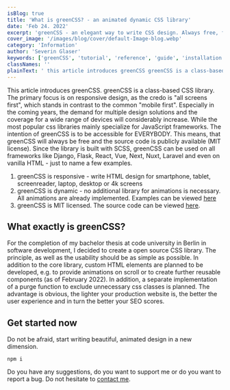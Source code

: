 ```yaml
---
isBlog: true
title: 'What is greenCSS? - an animated dynamic CSS library'
date: 'Feb 24. 2022'
excerpt: 'greenCSS - an elegant way to write CSS design. Always free, for anyone with any framework.'
cover_image: '/images/blog/cover/default-Image-blog.webp'
category: 'Information'
author: 'Severin Glaser'
keywords: ['greenCSS', 'tutorial', 'reference', 'guide', 'installation']
classNames: ''
plainText: ' this article introduces greenCSS greenCSS is a class-based css library the primary focus is on responsive design as the credo is all screens first which stands in contrast to the common mobile first especially in the coming years the demand for multiple design solutions and the coverage for a wide range of devices will considerably increase while the most popular css libraries mainly specialize for javascript frameworks the intention of greenCSS is to be accessible for everybody this means that greenCSS will always be free and the source code is publicly available mit license since the library is built with scss greenCSS can be used on all frameworks like django flask react vue next nuxt laravel and even on vanilla html - just to name a few examples 1 greenCSS is responsive - write html design for smartphone tablet screenreader laptop desktop or 4k screens 2 greenCSS is dynamic - no additional library for animations is necessary all animations are already implemented examples can be viewed here https www omen design docs animation example 3 greenCSS is mit licensed the source code can be viewed here https github com se-gl greenCSS what exactly is greenCSS? for the completion of my bachelor thesis at code university in berlin in software development i decided to create a open source css library the principle as well as the usability should be as simple as possible in addition to the core library custom html elements are planned to be developed e g to provide animations on scroll or to create further reusable components as of february 2022 in addition a separate implementation of a purge function to exclude unnecessary css classes is planned the advantage is obvious the lighter your production website is the better the user experience and in turn the better your seo scores get started now do not be afraid start writing beautiful animated design in a new dimension shell npm i do you have any suggestions do you want to support me or do you want to report a bug do not hesitate to contact me mailto info@greenCSS dev '
---
```


This article introduces greenCSS. greenCSS is a class-based CSS library. The primary focus is on responsive design, as the credo is "all screens first", which stands in contrast to the common "mobile first". Especially in the coming years, the demand for multiple design solutions and the coverage for a wide range of devices will considerably increase. While the most popular css libraries mainly specialize for JavaScript frameworks. The intention of greenCSS is to be accessible for EVERYBODY. This means, that greenCSS will always be free and the source code is publicly available (MIT license). Since the library is built with SCSS, greenCSS can be used on all frameworks like Django, Flask, React, Vue, Next, Nuxt, Laravel and even on vanilla HTML - just to name a few examples.

1.  greenCSS is responsive - write HTML design for smartphone, tablet, screenreader, laptop, desktop or 4k screens
2.  greenCSS is dynamic - no additional library for animations is necessary. All animations are already implemented. Examples can be viewed [here](https://www.greencss.co/examples/animation)
3.  greenCSS is MIT licensed. The source code can be viewed [here](https://github.com/Se-Gl/greenCSS).

## What exactly is greenCSS?

For the completion of my bachelor thesis at code university in Berlin in software development, I decided to create a open source CSS library. The principle, as well as the usability should be as simple as possible. In addition to the core library, custom HTML elements are planned to be developed, e.g. to provide animations on scroll or to create further reusable components (as of February 2022). In addition, a separate implementation of a purge function to exclude unnecessary css classes is planned. The advantage is obvious, the lighter your production website is, the better the user experience and in turn the better your SEO scores.

## Get started now

Do not be afraid, start writing beautiful, animated design in a new dimension.

```shell
npm i
```

Do you have any suggestions, do you want to support me or do you want to report a bug. Do not hesitate to [contact me](mailto:info@greenCSS.dev).
